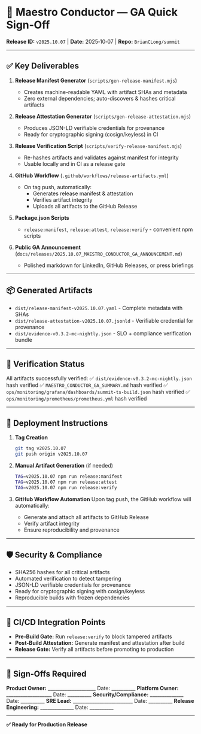# 🎯 Maestro Conductor — GA Quick Sign‑Off

**Release ID:** `v2025.10.07` | **Date:** 2025‑10‑07 | **Repo:** `BrianCLong/summit`

---

## ✅ Key Deliverables

1. **Release Manifest Generator** (`scripts/gen-release-manifest.mjs`)
   - Creates machine-readable YAML with artifact SHAs and metadata
   - Zero external dependencies; auto-discovers & hashes critical artifacts

2. **Release Attestation Generator** (`scripts/gen-release-attestation.mjs`)
   - Produces JSON-LD verifiable credentials for provenance
   - Ready for cryptographic signing (cosign/keyless) in CI

3. **Release Verification Script** (`scripts/verify-release-manifest.mjs`)
   - Re-hashes artifacts and validates against manifest for integrity
   - Usable locally and in CI as a release gate

4. **GitHub Workflow** (`.github/workflows/release-artifacts.yml`)
   - On tag push, automatically:
     * Generates release manifest & attestation
     * Verifies artifact integrity
     * Uploads all artifacts to the GitHub Release

5. **Package.json Scripts**
   - `release:manifest`, `release:attest`, `release:verify` - convenient npm scripts

6. **Public GA Announcement** (`docs/releases/2025.10.07_MAESTRO_CONDUCTOR_GA_ANNOUNCEMENT.md`)
   - Polished markdown for LinkedIn, GitHub Releases, or press briefings

---

## 📦 Generated Artifacts

- `dist/release-manifest-v2025.10.07.yaml` - Complete metadata with SHAs
- `dist/release-attestation-v2025.10.07.jsonld` - Verifiable credential for provenance
- `dist/evidence-v0.3.2-mc-nightly.json` - SLO + compliance verification bundle

---

## 🧪 Verification Status

All artifacts successfully verified:
✅ `dist/evidence-v0.3.2-mc-nightly.json` hash verified
✅ `MAESTRO_CONDUCTOR_GA_SUMMARY.md` hash verified
✅ `ops/monitoring/grafana/dashboards/summit-ts-build.json` hash verified
✅ `ops/monitoring/prometheus/prometheus.yml` hash verified

---

## 🚀 Deployment Instructions

1. **Tag Creation**
   ```bash
   git tag v2025.10.07
   git push origin v2025.10.07
   ```

2. **Manual Artifact Generation** (if needed)
   ```bash
   TAG=v2025.10.07 npm run release:manifest
   TAG=v2025.10.07 npm run release:attest
   TAG=v2025.10.07 npm run release:verify
   ```

3. **GitHub Workflow Automation**
   Upon tag push, the GitHub workflow will automatically:
   - Generate and attach all artifacts to GitHub Release
   - Verify artifact integrity
   - Ensure reproducibility and provenance

---

## 🛡️ Security & Compliance

- SHA256 hashes for all critical artifacts
- Automated verification to detect tampering
- JSON-LD verifiable credentials for provenance
- Ready for cryptographic signing with cosign/keyless
- Reproducible builds with frozen dependencies

---

## 🔄 CI/CD Integration Points

- **Pre-Build Gate:** Run `release:verify` to block tampered artifacts
- **Post-Build Attestation:** Generate manifest and attestation after build
- **Release Gate:** Verify all artifacts before promoting to production

---

## 👥 Sign‑Offs Required

**Product Owner:** ____________________  Date: __________
**Platform Owner:** ___________________  Date: __________
**Security/Compliance:** ______________  Date: __________
**SRE Lead:** _________________________  Date: __________
**Release Engineering:** ______________  Date: __________

---

**✅ Ready for Production Release**